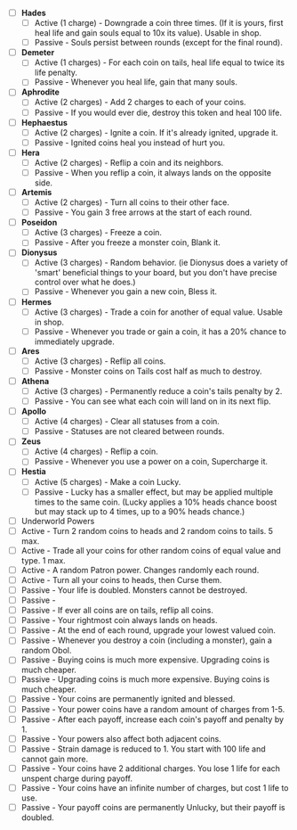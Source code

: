 
- [ ] **Hades**
	- [ ] Active (1 charge) - Downgrade a coin three times. (If it is yours, first heal life and gain souls equal to 10x its value). Usable in shop.
	- [ ] Passive - Souls persist between rounds (except for the final round).
- [ ] **Demeter**
	- [ ] Active (1 charges) - For each coin on tails, heal life equal to twice its life penalty.
	- [ ] Passive - Whenever you heal life, gain that many souls.
- [ ] **Aphrodite**
	- [ ] Active (2 charges) - Add 2 charges to each of your coins.
	- [ ] Passive - If you would ever die, destroy this token and heal 100 life.
- [ ] **Hephaestus**
	- [ ] Active (2 charges) - Ignite a coin. If it's already ignited, upgrade it.
	- [ ] Passive - Ignited coins heal you instead of hurt you.
- [ ] **Hera**
	- [ ] Active (2 charges) - Reflip a coin and its neighbors.
	- [ ] Passive - When you reflip a coin, it always lands on the opposite side.
- [ ] **Artemis**
	- [ ] Active (2 charges) - Turn all coins to their other face.  
	- [ ] Passive - You gain 3 free arrows at the start of each round.
- [ ] **Poseidon**
	- [ ] Active (3 charges) - Freeze a coin.
	- [ ] Passive - After you freeze a monster coin, Blank it.
- [ ] **Dionysus**
	- [ ] Active (3 charges) - Random behavior. (ie Dionysus does a variety of 'smart' beneficial things to your board, but you don't have precise control over what he does.)
	- [ ] Passive - Whenever you gain a new coin, Bless it. 
- [ ] **Hermes**
	- [ ] Active (3 charges) - Trade a coin for another of equal value. Usable in shop.
	- [ ] Passive - Whenever you trade or gain a coin, it has a 20% chance to immediately upgrade.
- [ ] **Ares**
	- [ ] Active (3 charges) - Reflip all coins.
	- [ ] Passive - Monster coins on Tails cost half as much to destroy.
- [ ] **Athena**
	- [ ] Active (3 charges) - Permanently reduce a coin's tails penalty by 2.
	- [ ] Passive - You can see what each coin will land on in its next flip.
- [ ] **Apollo**
	- [ ] Active (4 charges) - Clear all statuses from a coin.
	- [ ] Passive - Statuses are not cleared between rounds.
- [ ] **Zeus**
	- [ ] Active (4 charges) - Reflip a coin.
	- [ ] Passive - Whenever you use a power on a coin, Supercharge it.
- [ ] **Hestia**
	- [ ] Active (5 charges) - Make a coin Lucky. 
	- [ ] Passive - Lucky has a smaller effect, but may be applied multiple times to the same coin. (Lucky applies a 10% heads chance boost but may stack up to 4 times, up to a 90% heads chance.)
- [ ] Underworld Powers
- [ ] Active - Turn 2 random coins to heads and 2 random coins to tails. 5 max. 
- [ ] Active - Trade all your coins for other random coins of equal value and type. 1 max. 
- [ ] Active - A random Patron power. Changes randomly each round.
- [ ] Active - Turn all your coins to heads, then Curse them.
- [ ] Passive - Your life is doubled. Monsters cannot be destroyed.
- [ ] Passive - 
- [ ] Passive - If ever all coins are on tails, reflip all coins.
- [ ] Passive - Your rightmost coin always lands on heads.
- [ ] Passive - At the end of each round, upgrade your lowest valued coin.
- [ ] Passive - Whenever you destroy a coin (including a monster), gain a random Obol.
- [ ] Passive - Buying coins is much more expensive. Upgrading coins is much cheaper.
- [ ] Passive - Upgrading coins is much more expensive. Buying coins is much cheaper.
- [ ] Passive - Your coins are permanently ignited and blessed.
- [ ] Passive - Your power coins have a random amount of charges from 1-5.
- [ ] Passive - After each payoff, increase each coin's payoff and penalty by 1.
- [ ] Passive - Your powers also affect both adjacent coins.
- [ ] Passive - Strain damage is reduced to 1. You start with 100 life and cannot gain more.
- [ ] Passive - Your coins have 2 additional charges. You lose 1 life for each unspent charge during payoff.
- [ ] Passive - Your coins have an infinite number of charges, but cost 1 life to use. 
- [ ] Passive - Your payoff coins are permanently Unlucky, but their payoff is doubled.